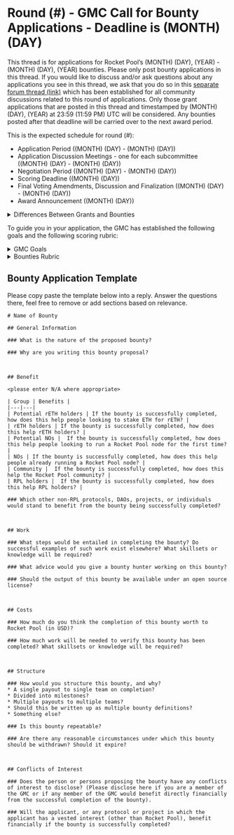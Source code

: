 # Round (#) - GMC Call for Bounty Applications - Deadline is (MONTH) (DAY)

This thread is for applications for Rocket Pool’s (MONTH) (DAY), (YEAR) - (MONTH) (DAY), (YEAR) bounties. Please only post bounty applications in this thread. If you would like to discuss and/or ask questions about any applications you see in this thread, we ask that you do so in this [separate forum thread (link)](LINK) which has been established for all community discussions related to this round of applications. Only those grant applications that are posted in this thread and timestamped by (MONTH) (DAY), (YEAR) at 23:59 (11:59 PM) UTC will be considered. Any bounties posted after that deadline will be carried over to the next award period.

This is the expected schedule for round (#):

* Application Period ((MONTH) (DAY) - (MONTH) (DAY))
* Application Discussion Meetings - one for each subcommittee ((MONTH) (DAY) - (MONTH) (DAY))
* Negotiation Period ((MONTH) (DAY) - (MONTH) (DAY))
* Scoring Deadline ((MONTH) (DAY))
* Final Voting Amendments, Discussion and Finalization ((MONTH) (DAY) - (MONTH) (DAY))
* Award Announcement ((MONTH) (DAY))

<details><summary>Differences Between Grants and Bounties</summary> 
Grants are intended to be applied for by those who are wishing to carry out the work themselves. Bounties are open-ended goals that could be met by anyone, including those other than the proposing party. In other words, if I believed that Rocket Pool needed a fifty-foot paper mache orange rocket for publicity purposes and I wanted to be the one to built it, I would apply for a grant. If I instead thought Rocket Pool needed a fifty-foot paper mache orange rocket for publicity purposes but I wanted it to be open to whoever built it first to claim the reward (similar to a prize), then I’d apply for a bounty.
</details>

To guide you in your application, the GMC has established the following goals and the following scoring rubric:

<details><summary>GMC Goals</summary>

Grants, bounties, and retrospective awards should make it easier and/or more attractive to do one or more of the following:

- become a node operator

- operate a node, mint rETH

- hold or use rETH

- improve the quality of life for the protocol and its community.
</details>

<details><summary>Bounties Rubric</summary>

When evaluating grant applications, the GMC takes into account the following goals:

- If the bounty is completed successfully, to what extent does it further the GMC goals?

- To what extent is it likely that the bounty can be feasibly claimed/completed successfully?

- If the bounty is successfully completed, how large is the benefit to the protocol relative to the size of the proposed costs?
</details>

## Bounty Application Template

Please copy paste the template below into a reply. Answer the questions there, feel free to remove or add sections based on relevance.

```
# Name of Bounty

## General Information

### What is the nature of the proposed bounty?

### Why are you writing this bounty proposal?



## Benefit

<please enter N/A where appropriate>

| Group | Benefits |
|---|---|
| Potential rETH holders | If the bounty is successfully completed, how does this help people looking to stake ETH for rETH? |
| rETH holders | If the bounty is successfully completed, how does this help rETH holders? |
| Potential NOs |  If the bounty is successfully completed, how does this help people looking to run a Rocket Pool node for the first time? |
| NOs | If the bounty is successfully completed, how does this help people already running a Rocket Pool node? |
| Community |  If the bounty is successfully completed, how does this help the Rocket Pool community? |
| RPL holders |  If the bounty is successfully completed, how does this help RPL holders? |

### Which other non-RPL protocols, DAOs, projects, or individuals would stand to benefit from the bounty being successfully completed?



## Work

### What steps would be entailed in completing the bounty? Do successful examples of such work exist elsewhere? What skillsets or knowledge will be required?

### What advice would you give a bounty hunter working on this bounty?

### Should the output of this bounty be available under an open source license?



## Costs

### How much do you think the completion of this bounty worth to Rocket Pool (in USD)?

### How much work will be needed to verify this bounty has been completed? What skillsets or knowledge will be required?



## Structure

### How would you structure this bounty, and why? 
* A single payout to single team on completion? 
* Divided into milestones? 
* Multiple payouts to multiple teams? 
* Should this be written up as multiple bounty definitions?
* Something else?

### Is this bounty repeatable?

### Are there any reasonable circumstances under which this bounty should be withdrawn? Should it expire?



## Conflicts of Interest

### Does the person or persons proposing the bounty have any conflicts of interest to disclose? (Please disclose here if you are a member of the GMC or if any member of the GMC would benefit directly financially from the successful completion of the bounty).

### Will the applicant, or any protocol or project in which the applicant has a vested interest (other than Rocket Pool), benefit financially if the bounty is successfully completed?
```